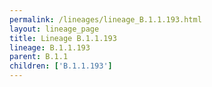 ```yaml
---
permalink: /lineages/lineage_B.1.1.193.html
layout: lineage_page
title: Lineage B.1.1.193
lineage: B.1.1.193
parent: B.1.1
children: ['B.1.1.193']
---
```

